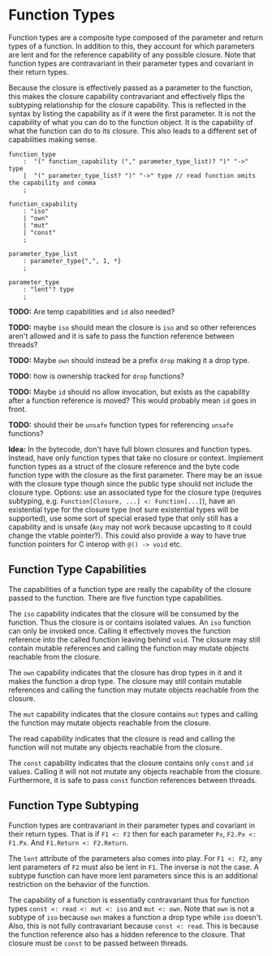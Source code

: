 # Function Types

Function types are a composite type composed of the parameter and return types of a function. In
addition to this, they account for which parameters are lent and for the reference capability of any
possible closure. Note that function types are contravariant in their parameter types and covariant
in their return types.

Because the closure is effectively passed as a parameter to the function, this makes the closure
capability contravariant and effectively flips the subtyping relationship for the closure
capability. This is reflected in the syntax by listing the capability as if it were the first
parameter. It is not the capability of what you can do to the function object. It is the capability
of what the function can do to its closure. This also leads to a different set of capabilities
making sense.

```grammar
function_type
    :  "(" function_capability ("," parameter_type_list)? ")" "->" type
    |  "(" parameter_type_list? ")" "->" type // read function omits the capability and comma
    ;

function_capability
    : "iso"
    | "own"
    | "mut"
    | "const"
    ;

parameter_type_list
    : parameter_type{",", 1, *}
    ;

parameter_type
    : "lent"? type
    ;
```

**TODO:** Are temp capabilities and `id` also needed?

**TODO:** maybe `iso` should mean the closure is `iso` and so other references aren't allowed and it
is safe to pass the function reference between threads?

**TODO:** Maybe `own` should instead be a prefix `drop` making it a drop type.

**TODO:** how is ownership tracked for `drop` functions?

**TODO:** Maybe `id` should no allow invocation, but exists as the capability after a function
reference is moved? This would probably mean `id` goes in front.

**TODO:** should their be `unsafe` function types for referencing `unsafe` functions?

**Idea:** In the bytecode, don't have full blown closures and function types. Instead, have only
function types that take no closure or context. Implement function types as a struct of the closure
reference and the byte code function type with the closure as the first parameter. There may be an
issue with the closure type though since the public type should not include the closure type.
Options: use an associated type for the closure type (requires subtyping, e.g. `Function[Closure,
...] <: Function[...]`), have an existential type for the closure type (not sure existential types
will be supported), use some sort of special erased type that only still has a capability and is
unsafe (`Any` may not work because upcasting to it could change the vtable pointer?). This could
also provide a way to have true function pointers for C interop with `@() -> void` etc.

## Function Type Capabilities

The capabilities of a function type are really the capability of the closure passed to the function.
There are five function type capabilities.

The `iso` capability indicates that the closure will be consumed by the function. Thus the closure
is or contains isolated values. An `iso` function can only be invoked once. Calling it effectively
moves the function reference into the called function leaving behind `void`. The closure may still
contain mutable references and calling the function may mutate objects reachable from the closure.

The `own` capability indicates that the closure has drop types in it and it makes the function a
drop type. The closure may still contain mutable references and calling the function may mutate
objects reachable from the closure.

The `mut` capability indicates that the closure contains `mut` types and calling the function may
mutate objects reachable from the closure.

The read capability indicates that the closure is read and calling the function will not mutate any
objects reachable from the closure.

The `const` capability indicates that the closure contains only `const` and `id` values. Calling it
will not not mutate any objects reachable from the closure. Furthermore, it is safe to pass `const`
function references between threads.

## Function Type Subtyping

Function types are contravariant in their parameter types and covariant in their return types. That
is if `F1 <: F2` then for each parameter `Px`, `F2.Px <: F1.Px`. And `F1.Return <: F2.Return`.

The `lent` attribute of the parameters also comes into play. For `F1 <: F2`, any lent parameters of
`F2` must also be lent in `F1`. The inverse is not the case. A subtype function can have more lent
parameters since this is an additional restriction on the behavior of the function.

The capability of a function is essentially contravariant thus for function types `const <: read <:
mut <: iso` and `mut <: own`. Note that `own` is not a subtype of `iso` because `own` makes a
function a drop type while `iso` doesn't. Also, this is not fully contravariant because `const <:
read`. This is because the function reference also has a hidden reference to the closure. That
closure must be `const` to be passed between threads.
